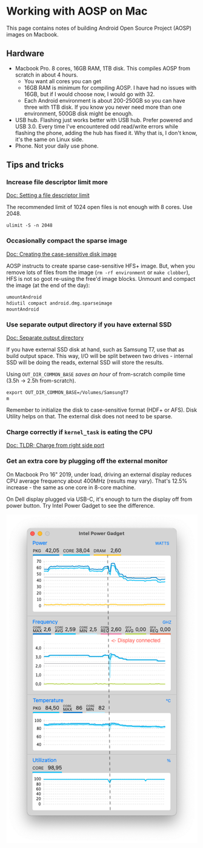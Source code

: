 # Working with AOSP on Mac

This page contains notes of building Android Open Source Project (AOSP) images on Macbook.

## Hardware

 - Macbook Pro. 8 cores, 16GB RAM, 1TB disk. This compiles AOSP from scratch in about 4 hours.
   - You want all cores you can get
   - 16GB RAM is minimum for compiling AOSP. I have had no issues with 16GB, but if I would choose now, I would go with 32.
   - Each Android environment is about 200-250GB so you can have three with 1TB disk. If you know you never need more than one environment, 500GB disk might be enough.
 - USB hub. Flashing just works better with USB hub. Prefer powered and USB 3.0. Every time I've encountered odd read/write errors while flashing the phone, adding the hub has fixed it. Why that is, I don't know, it's the same on Linux side.
 - Phone. Not your daily use phone.

## Tips and tricks


### Increase file descriptor limit more

[Doc: Setting a file descriptor limit](https://source.android.com/setup/build/initializing#setting-a-file-descriptor-limit)

The recommended limit of 1024 open files is not enough with 8 cores. Use 2048.

    ulimit -S -n 2048

### Occasionally compact the sparse image

[Doc: Creating the case-sensitive disk image](https://source.android.com/setup/build/initializing#creating-a-case-sensitive-disk-image)

AOSP instructs to create sparse case-sensitive HFS+ image. But, when you remove lots of files from the image (`rm -rf environment` or `make clobber`), HFS is not so goot re-using the free'd image blocks. Unmount and compact the image (at the end of the day):

    umountAndroid
    hdiutil compact android.dmg.sparseimage
    mountAndroid

### Use separate output directory if you have external SSD

[Doc: Separate output directory](https://source.android.com/setup/build/initializing#using-a-separate-output-directory)

If you have external SSD disk at hand, such as Samsung T7, use that as build output space. This way, I/O will be split between two drives - internal SSD will be doing the reads, external SSD will store the results.

Using `OUT_DIR_COMMON_BASE` _saves an hour_ of from-scratch compile time (3.5h -> 2.5h from-scratch).

    export OUT_DIR_COMMON_BASE=/Volumes/SamsungT7
    m

Remember to initialize the disk to case-sensitive format (HDF+ or AFS). Disk Utility helps on that. The external disk does not need to be sparse.

### Charge correctly if `kernel_task` is eating the CPU

[Doc: TLDR; Charge from right side port](https://apple.stackexchange.com/questions/363337/how-to-find-cause-of-high-kernel-task-cpu-usage/363933#363933)

### Get an extra core by plugging off the external monitor

On Macbook Pro 16" 2019, under load, driving an external display reduces CPU average frequency about 400MHz (results may vary). That's 12.5% increase - the same as one core in 8-core machine.

On Dell display plugged via USB-C, it's enough to turn the display off from power button. Try Intel Power Gadget to see the difference.

![Intel Power gadget screenshot](intel_power_gadget.png)

